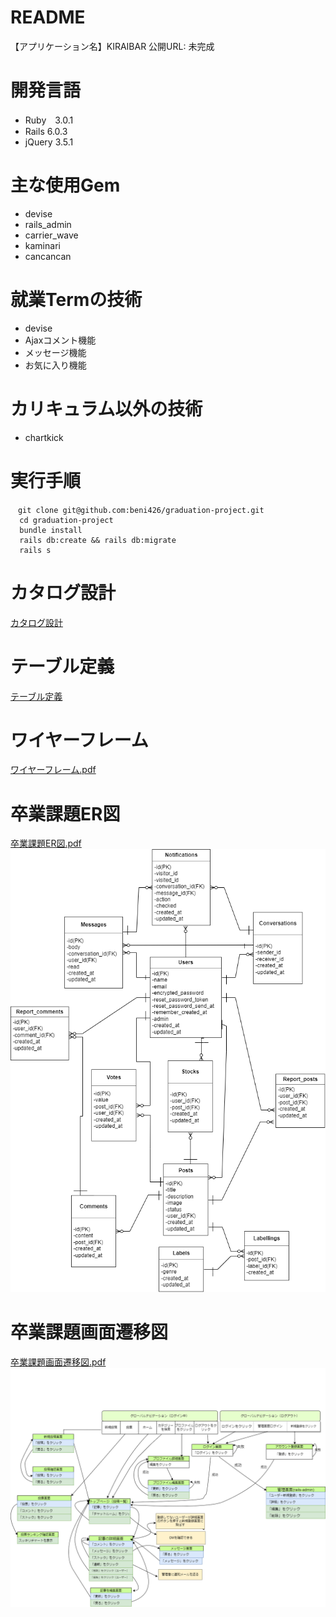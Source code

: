 # README
【アプリケーション名】KIRAIBAR
公開URL: 未完成
# 開発言語

- Ruby　3.0.1
- Rails 6.0.3
- jQuery 3.5.1

# 主な使用Gem

* devise
* rails_admin
* carrier_wave
* kaminari
* cancancan

# 就業Termの技術
* devise
* Ajaxコメント機能
* メッセージ機能
* お気に入り機能
# カリキュラム以外の技術

* chartkick
# 実行手順
```
　git clone git@github.com:beni426/graduation-project.git  
  cd graduation-project  
  bundle install  
  rails db:create && rails db:migrate  
  rails s 
  ``` 
# カタログ設計
[カタログ設計](https://docs.google.com/spreadsheets/d/1nJV5vUM4nlcuy_dHZL-Nm0faMpxgfZPWz8KifM2saCs/edit?usp=sharing)

# テーブル定義
[テーブル定義](https://docs.google.com/spreadsheets/d/1nJV5vUM4nlcuy_dHZL-Nm0faMpxgfZPWz8KifM2saCs/edit?usp=sharing)

# ワイヤーフレーム
[ワイヤーフレーム.pdf](https://github.com/beni426/graduation-project/files/8569130/default.pdf)

# 卒業課題ER図
[卒業課題ER図.pdf](https://github.com/beni426/graduation-project/files/8371272/ER.pdf)
![卒業課題ER図](DOC/卒業課題ER図.PNG)

# 卒業課題画面遷移図

[卒業課題画面遷移図.pdf](https://github.com/beni426/graduation-project/files/8694262/default.pdf)
![卒業課題画面遷移図](DOC/卒業課題画面遷移図1.png)



